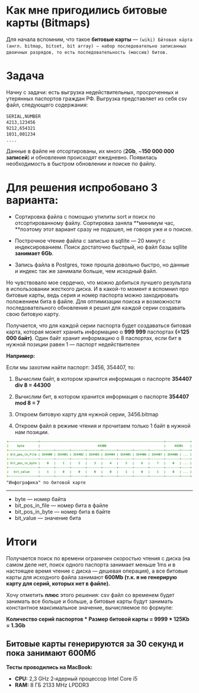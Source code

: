 
# Как мне пригодились битовые карты (Bitmaps)

Для начала вспомним, что такое **битовые карты** — `(wiki) Би́товая ка́рта (англ. bitmap, bitset, bit array) — набор последовательно записанных двоичных разрядов, то есть последовательность (массив) битов.`

# Задача

Начну с задачи: есть выгрузка недействительных, просроченных и утерянных паспортов граждан РФ. Выгрузка представляет из себя csv файл, следующего содержания:

    SERIAL,NUMBER
    4213,123456
    9212,654321
    1031,001234
    ....

Данные в файле не отсортированы, их много (**2Gb**, ~**150 000 000 записей**) и обновления происходят ежедневно. Появилась необходимость в быстром обновлении и поиске по файлу.

# Для решения испробовано 3 варианта:
* Сортировка файла с помощью утилиты sort и поиск по отсортированному файлу. Сортировка заняла **минимум час, **поэтому этот вариант сразу не подошел, не говоря уже и о поиске.

* Построчное чтение файла с записью в sqllite — 20 минут c индексированием. Поиск достаточно быстрый, но файл базы sqllite **занимает 6Gb**.

* Запись файла в Postgres, тоже прошла довольно быстро, но данные и индекс так же занимали больше, чем исходный файл.


Но чувствовало мое сердечко, что можно добиться лучшего результата в использовании жесткого диска. И в какой-то момент я вспомнил про битовые карты, ведь серия и номер паспорта можно закодировать положением бита в файле. Для оптимизации поиска и возможности последовательного обновления я решил для каждой серии создавать свою битовую карту.

Получается, что для каждой серии паспорта будет создаваться битовая карта, которая может хранить информацию о **999 999** паспортах **(=125 000 байт)**. Один байт хранит информацию о 8 паспортах, если бит в нужной позиции равен 1 — паспорт недействителен

**Например:**

Если мы захотим найти паспорт: 3456, 354407, то:

1. Вычислим байт, в котором хранится информация о паспорте
**354407 div 8 = 44300**

2. Вычислим бит, в котором хранится информация о паспорте
**354407 mod 8 = 7**

3. Откроем битовую карту для нужной серии, 3456.bitmap

4. Откроем файл в режиме чтения и прочитаем только 1 байт в нужной нам позиции.

![“Инфографика” по битовой карте](/images/bitmaps:byte_struct.png)
`"Инфографика" по битовой карте`

-----
* byte — номер байта
* bit_pos_in_file — номер бита в файле
* bit_pos_in_byte — номер бита в байте
* bit_value — значение бита

# Итоги 

Получается поиск по времени ограничен скоростью чтения с диска (на самом деле нет, поиск одного паспорта занимает меньше 1ms и в настоящее время чтение с диска — дешевая операция), а все битовые карты для исходного файла занимают **600Mb **(т.к. я не генерирую карту для серий, которых нет в файле)**.**

Хочу отметить **плюс** этого решения: csv файл со временем будет занимать все больше и больше, а битовые карты будут занимать константное максимальное значение, вычисляемое по формуле:

**Количество серий паспортов * Размер битовой карты = 9999 * 125Kb = 1.3Gb**


## Битовые карты генерируются за 30 секунд и пока занимают 600Мб

**Тесты проводились на MacBook:**
* **CPU:** 2,3 GHz 2‑ядерный процессор Intel Core i5
* **RAM:** 8 ГБ 2133 MHz LPDDR3
